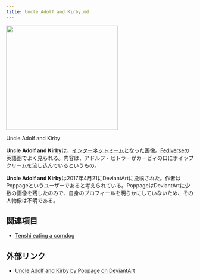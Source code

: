 ```yaml
---
title: Uncle Adolf and Kirby.md
---
```

<div>

<div>

<div>

[<img src="/images/thumb/c/cc/Uncle_adolf_and_kirby_by_poppage_db6kkcb-fullview.jpg/300px-Uncle_adolf_and_kirby_by_poppage_db6kkcb-fullview.jpg" srcset="/images/thumb/c/cc/Uncle_adolf_and_kirby_by_poppage_db6kkcb-fullview.jpg/450px-Uncle_adolf_and_kirby_by_poppage_db6kkcb-fullview.jpg 1.5x, /images/thumb/c/cc/Uncle_adolf_and_kirby_by_poppage_db6kkcb-fullview.jpg/600px-Uncle_adolf_and_kirby_by_poppage_db6kkcb-fullview.jpg 2x" width="300" height="279" />](/%E3%83%95%E3%82%A1%E3%82%A4%E3%83%AB:Uncle_adolf_and_kirby_by_poppage_db6kkcb-fullview.jpg)

<div>

<div>

[](/%E3%83%95%E3%82%A1%E3%82%A4%E3%83%AB:Uncle_adolf_and_kirby_by_poppage_db6kkcb-fullview.jpg "拡大")

</div>

Uncle Adolf and Kirby

</div>

</div>

</div>

**Uncle Adolf and Kirby**は、[インターネットミーム](/%E3%82%A4%E3%83%B3%E3%82%BF%E3%83%BC%E3%83%8D%E3%83%83%E3%83%88%E3%83%9F%E3%83%BC%E3%83%A0 "インターネットミーム")となった画像。[Fediverse](/Fediverse "Fediverse")の英語圏でよく見られる。内容は、アドルフ・ヒトラーがカービィの口にホイップクリームを流し込んでいるというもの。

**Uncle Adolf and Kirby**は2017年4月21にDeviantArtに投稿された。作者はPoppageというユーザーであると考えられている。PoppageはDeviantArtに少数の画像を残したのみで、自身のプロフィールを明らかにしていないため、その人物像は不明である。

## 関連項目

-   [Tenshi eating a corndog](/Tenshi_eating_a_corndog "Tenshi eating a corndog")

## 外部リンク

-   <a href="https://www.deviantart.com/poppage/art/Uncle-Adolf-and-Kirby-676165115" rel="nofollow">Uncle Adolf and Kirby by Poppage on DeviantArt</a>

</div>
